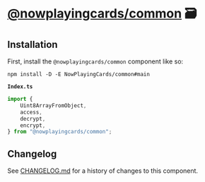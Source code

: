 # [@nowplayingcards/common] 🗃️

## Installation

First, install the `@nowplayingcards/common` component like so:

```
npm install -D -E NowPlayingCards/common#main
```

**`Index.ts`**

```ts
import {
	Uint8ArrayFromObject,
	access,
	decrypt,
	encrypt,
} from "@nowplayingcards/common";
```

[@nowplayingcards/common]: https://npmjs.org/@nowplayingcards/common

## Changelog

See [CHANGELOG.md](CHANGELOG.md) for a history of changes to this component.
